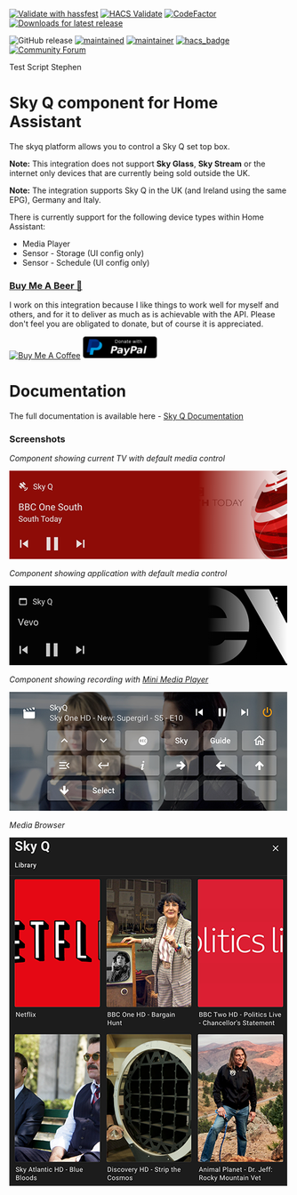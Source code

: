 [![Validate with hassfest](https://github.com/RogerSelwyn/Home_Assistant_SkyQ_MediaPlayer/actions/workflows/hassfest.yaml/badge.svg)](https://github.com/RogerSelwyn/Home_Assistant_SkyQ_MediaPlayer/actions/workflows/hassfest.yaml) [![HACS Validate](https://github.com/RogerSelwyn/Home_Assistant_SkyQ_MediaPlayer/actions/workflows/hacs.yaml/badge.svg)](https://github.com/RogerSelwyn/Home_Assistant_SkyQ_MediaPlayer/actions/workflows/hacs.yaml) [![CodeFactor](https://www.codefactor.io/repository/github/rogerselwyn/home_assistant_skyq_mediaplayer/badge)](https://www.codefactor.io/repository/github/rogerselwyn/home_assistant_skyq_mediaplayer) [![Downloads for latest release](https://img.shields.io/github/downloads/RogerSelwyn/Home_Assistant_SkyQ_MediaPlayer/latest/total.svg)](https://github.com/RogerSelwyn/Home_Assistant_SkyQ_MediaPlayer/releases/latest)

![GitHub release](https://img.shields.io/github/v/release/RogerSelwyn/Home_Assistant_SkyQ_MediaPlayer) [![maintained](https://img.shields.io/maintenance/yes/2024.svg)](#) [![maintainer](https://img.shields.io/badge/maintainer-%20%40RogerSelwyn-blue.svg)](https://github.com/RogerSelwyn) [![hacs_badge](https://img.shields.io/badge/HACS-Default-41BDF5.svg)](https://github.com/hacs/integration) [![Community Forum](https://img.shields.io/badge/community-forum-brightgreen.svg)](https://community.home-assistant.io/t/custom-component-skyq-media-player/140306)

Test Script Stephen

# Sky Q component for Home Assistant

The skyq platform allows you to control a Sky Q set top box.

**Note:** This integration does not support **Sky Glass**, **Sky Stream** or the internet only devices that are currently being sold outside the UK.

**Note:** The integration supports Sky Q in the UK (and Ireland using the same EPG), Germany and Italy.

There is currently support for the following device types within Home Assistant:

- Media Player
- Sensor - Storage (UI config only)
- Sensor - Schedule (UI config only)

### [Buy Me A Beer 🍻](https://buymeacoffee.com/rogtp)
I work on this integration because I like things to work well for myself and others, and for it to deliver as much as is achievable with the API. Please don't feel you are obligated to donate, but of course it is appreciated.

<a href="https://www.buymeacoffee.com/rogtp" target="_blank"><img src="https://cdn.buymeacoffee.com/buttons/default-orange.png" alt="Buy Me A Coffee" height="41" width="174"></a> 
<a href="https://www.paypal.com/donate/?hosted_button_id=F7TGHNGH7A526">
  <img src="https://github.com/RogerSelwyn/actions/blob/e82dab9e5643bbb82e182215a748a3024e3e7eac/images/paypal-donate-button.png" alt="Donate with PayPal" height="40"/>
</a>

# Documentation

The full documentation is available here - [Sky Q Documentation](https://rogerselwyn.github.io/Home_Assistant_SkyQ_MediaPlayer/)

### Screenshots

_Component showing current TV with default media control_

<img src="https://raw.githubusercontent.com/RogerSelwyn/Home_Assistant_SkyQ_MediaPlayer/master/docs/screenshots/skyq_1.png">

_Component showing application with default media control_

<img src="https://raw.githubusercontent.com/RogerSelwyn/Home_Assistant_SkyQ_MediaPlayer/master/docs/screenshots/skyq_2.png">

_Component showing recording with [Mini Media Player](https://github.com/kalkih/mini-media-player)_

<img src="https://raw.githubusercontent.com/RogerSelwyn/Home_Assistant_SkyQ_MediaPlayer/master/docs/screenshots/skyq_3.png">

_Media Browser_

<img src="https://raw.githubusercontent.com/RogerSelwyn/Home_Assistant_SkyQ_MediaPlayer/master/docs/screenshots/skyq_4.png">
